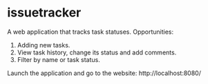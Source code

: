 # issuetracker
A web application that tracks task statuses.
Opportunities:
1. Adding new tasks.
2. View task history, change its status and add comments.
3. Filter by name or task status.

Launch the application and go to the website: http://localhost:8080/

